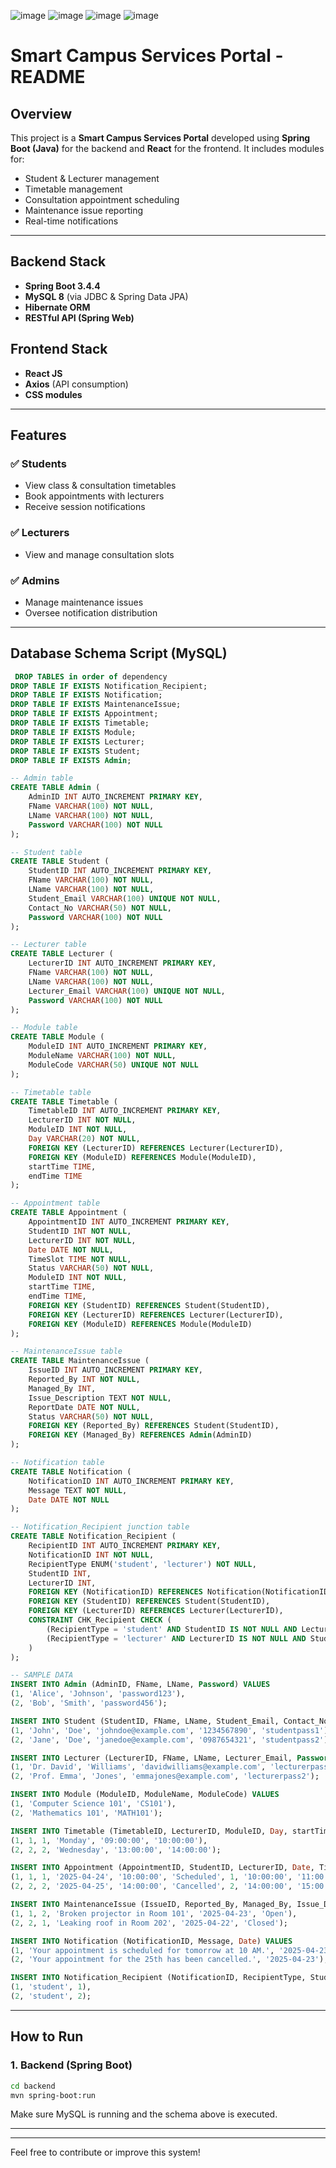 ![image](https://github.com/user-attachments/assets/8f0edbd0-0d4d-4a2c-b53f-2392c8464386)
![image](https://github.com/user-attachments/assets/efdf5818-bb37-49e3-9e6c-97b1d4f2b5ee)
![image](https://github.com/user-attachments/assets/779fb05c-ac08-4eb1-8048-dfd1897e8929)
![image](https://github.com/user-attachments/assets/254bfcfc-033e-4d4f-a72d-db33b0622ea2)

# Smart Campus Services Portal - README

## Overview

This project is a **Smart Campus Services Portal** developed using **Spring Boot (Java)** for the backend and **React** for the frontend. It includes modules for:

* Student & Lecturer management
* Timetable management
* Consultation appointment scheduling
* Maintenance issue reporting
* Real-time notifications

---

## Backend Stack

* **Spring Boot 3.4.4**
* **MySQL 8** (via JDBC & Spring Data JPA)
* **Hibernate ORM**
* **RESTful API (Spring Web)**

## Frontend Stack

* **React JS**
* **Axios** (API consumption)
* **CSS modules**

---

## Features

### ✅ Students

* View class & consultation timetables
* Book appointments with lecturers
* Receive session notifications

### ✅ Lecturers

* View and manage consultation slots

### ✅ Admins

* Manage maintenance issues
* Oversee notification distribution

---

## Database Schema Script (MySQL)

```sql
 DROP TABLES in order of dependency
DROP TABLE IF EXISTS Notification_Recipient;
DROP TABLE IF EXISTS Notification;
DROP TABLE IF EXISTS MaintenanceIssue;
DROP TABLE IF EXISTS Appointment;
DROP TABLE IF EXISTS Timetable;
DROP TABLE IF EXISTS Module;
DROP TABLE IF EXISTS Lecturer;
DROP TABLE IF EXISTS Student;
DROP TABLE IF EXISTS Admin;

-- Admin table
CREATE TABLE Admin (
    AdminID INT AUTO_INCREMENT PRIMARY KEY,
    FName VARCHAR(100) NOT NULL,
    LName VARCHAR(100) NOT NULL,
    Password VARCHAR(100) NOT NULL
);

-- Student table
CREATE TABLE Student (
    StudentID INT AUTO_INCREMENT PRIMARY KEY,
    FName VARCHAR(100) NOT NULL,
    LName VARCHAR(100) NOT NULL,
    Student_Email VARCHAR(100) UNIQUE NOT NULL,
    Contact_No VARCHAR(50) NOT NULL,
    Password VARCHAR(100) NOT NULL
);

-- Lecturer table
CREATE TABLE Lecturer (
    LecturerID INT AUTO_INCREMENT PRIMARY KEY,
    FName VARCHAR(100) NOT NULL,
    LName VARCHAR(100) NOT NULL,
    Lecturer_Email VARCHAR(100) UNIQUE NOT NULL,
    Password VARCHAR(100) NOT NULL
);

-- Module table
CREATE TABLE Module (
    ModuleID INT AUTO_INCREMENT PRIMARY KEY,
    ModuleName VARCHAR(100) NOT NULL,
    ModuleCode VARCHAR(50) UNIQUE NOT NULL
);

-- Timetable table
CREATE TABLE Timetable (
    TimetableID INT AUTO_INCREMENT PRIMARY KEY,
    LecturerID INT NOT NULL,
    ModuleID INT NOT NULL,
    Day VARCHAR(20) NOT NULL,
    FOREIGN KEY (LecturerID) REFERENCES Lecturer(LecturerID),
    FOREIGN KEY (ModuleID) REFERENCES Module(ModuleID),
    startTime TIME,
    endTime TIME
);

-- Appointment table
CREATE TABLE Appointment (
    AppointmentID INT AUTO_INCREMENT PRIMARY KEY,
    StudentID INT NOT NULL,
    LecturerID INT NOT NULL,
    Date DATE NOT NULL,
    TimeSlot TIME NOT NULL,
    Status VARCHAR(50) NOT NULL,
    ModuleID INT NOT NULL,
    startTime TIME,
    endTime TIME,
    FOREIGN KEY (StudentID) REFERENCES Student(StudentID),
    FOREIGN KEY (LecturerID) REFERENCES Lecturer(LecturerID),
    FOREIGN KEY (ModuleID) REFERENCES Module(ModuleID)
);

-- MaintenanceIssue table
CREATE TABLE MaintenanceIssue (
    IssueID INT AUTO_INCREMENT PRIMARY KEY,
    Reported_By INT NOT NULL,
    Managed_By INT,
    Issue_Description TEXT NOT NULL,
    ReportDate DATE NOT NULL,
    Status VARCHAR(50) NOT NULL,
    FOREIGN KEY (Reported_By) REFERENCES Student(StudentID),
    FOREIGN KEY (Managed_By) REFERENCES Admin(AdminID)
);

-- Notification table
CREATE TABLE Notification (
    NotificationID INT AUTO_INCREMENT PRIMARY KEY,
    Message TEXT NOT NULL,
    Date DATE NOT NULL
);

-- Notification_Recipient junction table
CREATE TABLE Notification_Recipient (
    RecipientID INT AUTO_INCREMENT PRIMARY KEY,
    NotificationID INT NOT NULL,
    RecipientType ENUM('student', 'lecturer') NOT NULL,
    StudentID INT,
    LecturerID INT,
    FOREIGN KEY (NotificationID) REFERENCES Notification(NotificationID),
    FOREIGN KEY (StudentID) REFERENCES Student(StudentID),
    FOREIGN KEY (LecturerID) REFERENCES Lecturer(LecturerID),
    CONSTRAINT CHK_Recipient CHECK (
        (RecipientType = 'student' AND StudentID IS NOT NULL AND LecturerID IS NULL) OR
        (RecipientType = 'lecturer' AND LecturerID IS NOT NULL AND StudentID IS NULL)
    )
);

-- SAMPLE DATA
INSERT INTO Admin (AdminID, FName, LName, Password) VALUES
(1, 'Alice', 'Johnson', 'password123'),
(2, 'Bob', 'Smith', 'password456');

INSERT INTO Student (StudentID, FName, LName, Student_Email, Contact_No, Password) VALUES
(1, 'John', 'Doe', 'johndoe@example.com', '1234567890', 'studentpass1'),
(2, 'Jane', 'Doe', 'janedoe@example.com', '0987654321', 'studentpass2');

INSERT INTO Lecturer (LecturerID, FName, LName, Lecturer_Email, Password) VALUES
(1, 'Dr. David', 'Williams', 'davidwilliams@example.com', 'lecturerpass1'),
(2, 'Prof. Emma', 'Jones', 'emmajones@example.com', 'lecturerpass2');

INSERT INTO Module (ModuleID, ModuleName, ModuleCode) VALUES
(1, 'Computer Science 101', 'CS101'),
(2, 'Mathematics 101', 'MATH101');

INSERT INTO Timetable (TimetableID, LecturerID, ModuleID, Day, startTime, endTime) VALUES
(1, 1, 1, 'Monday', '09:00:00', '10:00:00'),
(2, 2, 2, 'Wednesday', '13:00:00', '14:00:00');

INSERT INTO Appointment (AppointmentID, StudentID, LecturerID, Date, TimeSlot, Status, ModuleID, startTime, endTime) VALUES
(1, 1, 1, '2025-04-24', '10:00:00', 'Scheduled', 1, '10:00:00', '11:00:00'),
(2, 2, 2, '2025-04-25', '14:00:00', 'Cancelled', 2, '14:00:00', '15:00:00');

INSERT INTO MaintenanceIssue (IssueID, Reported_By, Managed_By, Issue_Description, ReportDate, Status) VALUES
(1, 1, 2, 'Broken projector in Room 101', '2025-04-23', 'Open'),
(2, 2, 1, 'Leaking roof in Room 202', '2025-04-22', 'Closed');

INSERT INTO Notification (NotificationID, Message, Date) VALUES
(1, 'Your appointment is scheduled for tomorrow at 10 AM.', '2025-04-23'),
(2, 'Your appointment for the 25th has been cancelled.', '2025-04-23');

INSERT INTO Notification_Recipient (NotificationID, RecipientType, StudentID) VALUES
(1, 'student', 1),
(2, 'student', 2);
```

---

## How to Run

### 1. Backend (Spring Boot)

```bash
cd backend
mvn spring-boot:run
```

Make sure MySQL is running and the schema above is executed.



---



---

Feel free to contribute or improve this system!



